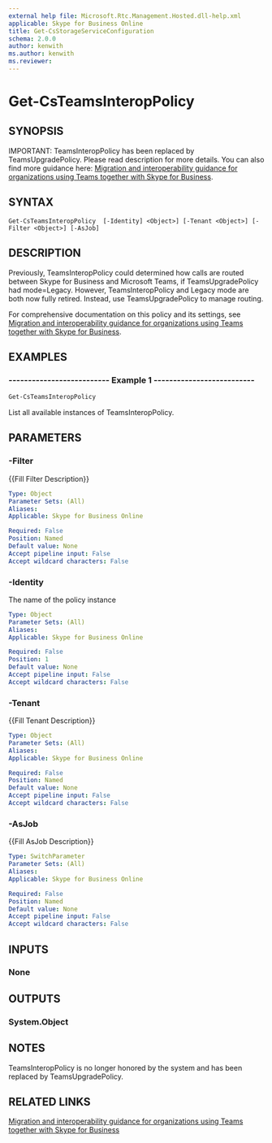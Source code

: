 ```yaml
---
external help file: Microsoft.Rtc.Management.Hosted.dll-help.xml
applicable: Skype for Business Online
title: Get-CsStorageServiceConfiguration
schema: 2.0.0
author: kenwith
ms.author: kenwith
ms.reviewer:
---
```


# Get-CsTeamsInteropPolicy

## SYNOPSIS

IMPORTANT: TeamsInteropPolicy has been replaced by TeamsUpgradePolicy. Please read description for more details. You can also find more guidance here: [Migration and interoperability guidance for organizations using Teams together with Skype for Business](https://docs.microsoft.com/microsoftteams/migration-interop-guidance-for-teams-with-skype).



## SYNTAX

```
Get-CsTeamsInteropPolicy  [-Identity] <Object>] [-Tenant <Object>] [-Filter <Object>] [-AsJob]
```

## DESCRIPTION
Previously, TeamsInteropPolicy could determined how calls are routed between Skype for Business and Microsoft Teams, if TeamsUpgradePolicy had mode=Legacy. However, TeamsInteropPolicy and Legacy mode are both now fully retired. Instead, use TeamsUpgradePolicy to manage routing.

 
For comprehensive documentation on this policy and its settings, see [Migration and interoperability guidance for organizations using Teams together with Skype for Business](https://docs.microsoft.com/microsoftteams/migration-interop-guidance-for-teams-with-skype).


## EXAMPLES

### -------------------------- Example 1 --------------------------
```powershell
Get-CsTeamsInteropPolicy
```

List all available instances of TeamsInteropPolicy.

## PARAMETERS

### -Filter
{{Fill Filter Description}}

```yaml
Type: Object
Parameter Sets: (All)
Aliases: 
Applicable: Skype for Business Online 

Required: False
Position: Named
Default value: None
Accept pipeline input: False
Accept wildcard characters: False
```

### -Identity
The name of the policy instance

```yaml
Type: Object
Parameter Sets: (All)
Aliases: 
Applicable: Skype for Business Online 

Required: False
Position: 1
Default value: None
Accept pipeline input: False
Accept wildcard characters: False
```


### -Tenant
{{Fill Tenant Description}}

```yaml
Type: Object
Parameter Sets: (All)
Aliases: 
Applicable: Skype for Business Online 

Required: False
Position: Named
Default value: None
Accept pipeline input: False
Accept wildcard characters: False
```

### -AsJob
{{Fill AsJob Description}}

```yaml
Type: SwitchParameter
Parameter Sets: (All)
Aliases: 
Applicable: Skype for Business Online

Required: False
Position: Named
Default value: None
Accept pipeline input: False
Accept wildcard characters: False
```

## INPUTS

### None

## OUTPUTS

### System.Object

## NOTES
TeamsInteropPolicy is no longer honored by the system and has been replaced by TeamsUpgradePolicy. 


## RELATED LINKS

[Migration and interoperability guidance for organizations using Teams together with Skype for Business](https://docs.microsoft.com/microsoftteams/migration-interop-guidance-for-teams-with-skype)
